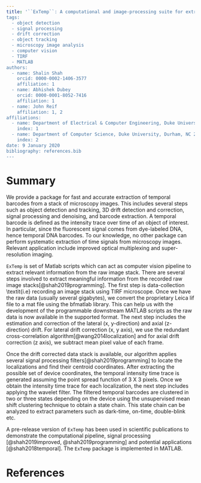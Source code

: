 ```yaml
---
title: '``ExTemp``: A computational and image-processing suite for extracting temporal barcodes
tags:
  - object detection
  - signal processing
  - drift correction
  - object tracking
  - microscopy image analysis
  - computer vision
  - TIRF
  - MATLAB
authors:
  - name: Shalin Shah
    orcid: 0000-0002-1406-3577
    affiliation: 1
  - name: Abhishek Dubey
    orcid: 0000-0001-8052-7416
    affiliation: 1
  - name: John Reif
    affiliation: 1, 2
affiliations:
  - name: Department of Electrical & Computer Engineering, Duke University, Durham, NC 27708, USA
    index: 1
  - name: Department of Computer Science, Duke University, Durham, NC 27708, USA
    index: 2
date: 9 January 2020
bibliography: references.bib
---
```



# Summary

We provide a package for fast and accurate extraction of temporal barcodes from a stack of microscopy images. This includes several steps such as object detection and tracking, 3D drift detection and correction, signal processing and denoising, and barcode extraction. A temporal barcode is defined as the intensity trace over time of an object of interest. In particular, since the fluorescent signal comes from dye-labeled DNA, hence temporal DNA barcodes. To our knowledge, no other package can perform systematic extraction of time signals from microscopy images. Relevant application include improved optical multiplexing and super-resolution imaging.

``ExTemp`` is set of Matlab scripts which can act as computer vision pipeline to extract relevant information from the raw image stack. There are several steps involved to extract meaningful information from the recorded raw image stacks[@shah2019programming]. The first step is data-collection \textit{i.e} recording an image stack using TIRF microscope. Once we have the raw data (usually several gigabytes), we convert the proprietary Leica lif file to a mat file using the bfmatlab library. This can help us with the development of the programmable downstream MATLAB scripts as the raw data is now available in the supported format. The next step includes the estimation and correction of the lateral (x, y-direction) and axial (z-direction) drift. For lateral drift correction (x, y axis), we use the redundant cross-correlation algorithm[@wang2014localization] and for axial drift correction (z axis), we subtract mean pixel value of each frame.

Once the drift corrected data stack is available, our algorithm applies several signal processing filters[@shah2019programming] to locate the localizations and find their centroid coordinates. After extracting the possible set of device coordinates, the temporal intensity time trace is generated assuming the point spread function of 3 X 3 pixels. Once we obtain the intensity time trace for each localization, the next step includes applying the wavelet filter. The filtered temporal barcodes are clustered in two or three states depending on the device using the unsupervised mean shift clustering technique to obtain a state chain. This state chain can be analyzed to extract parameters such as dark-time, on-time, double-blink etc.

A pre-release version of ``ExTemp`` has been used in scientific publications to demonstrate the computational pipeline, signal processing [@shah2019improved, @shah2019programming] and potential applications [@shah2018temporal].  The ``ExTemp`` package is implemented in MATLAB.



# References
